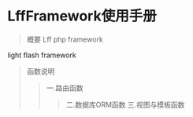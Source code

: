 LffFramework使用手册
===

>概要
Lff php framework

light flash framework
>函数说明
>>一.路由函数
>>>二.数据库ORM函数
>>三.视图与模板函数
